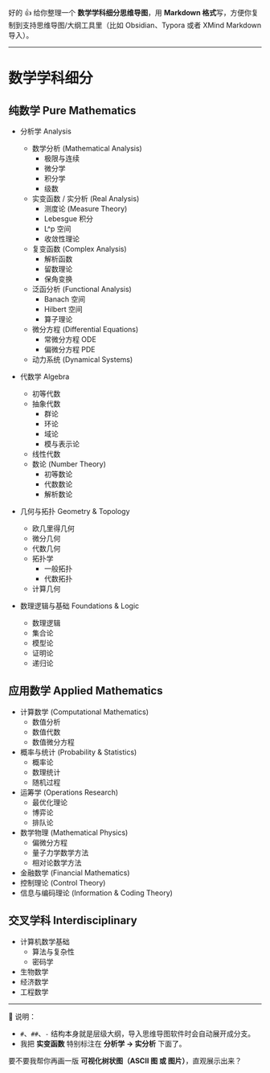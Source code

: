 好的 👍 给你整理一个 **数学学科细分思维导图**，用 **Markdown 格式**写，方便你复制到支持思维导图/大纲工具里（比如 Obsidian、Typora 或者 XMind Markdown 导入）。

---


# 数学学科细分

## 纯数学 Pure Mathematics
- 分析学 Analysis
  - 数学分析 (Mathematical Analysis)
    - 极限与连续
    - 微分学
    - 积分学
    - 级数
  - 实变函数 / 实分析 (Real Analysis)
    - 测度论 (Measure Theory)
    - Lebesgue 积分
    - L^p 空间
    - 收敛性理论
  - 复变函数 (Complex Analysis)
    - 解析函数
    - 留数理论
    - 保角变换
  - 泛函分析 (Functional Analysis)
    - Banach 空间
    - Hilbert 空间
    - 算子理论
  - 微分方程 (Differential Equations)
    - 常微分方程 ODE
    - 偏微分方程 PDE
  - 动力系统 (Dynamical Systems)

- 代数学 Algebra
  - 初等代数
  - 抽象代数
    - 群论
    - 环论
    - 域论
    - 模与表示论
  - 线性代数
  - 数论 (Number Theory)
    - 初等数论
    - 代数数论
    - 解析数论

- 几何与拓扑 Geometry & Topology
  - 欧几里得几何
  - 微分几何
  - 代数几何
  - 拓扑学
    - 一般拓扑
    - 代数拓扑
  - 计算几何

- 数理逻辑与基础 Foundations & Logic
  - 数理逻辑
  - 集合论
  - 模型论
  - 证明论
  - 递归论

## 应用数学 Applied Mathematics
- 计算数学 (Computational Mathematics)
  - 数值分析
  - 数值代数
  - 数值微分方程
- 概率与统计 (Probability & Statistics)
  - 概率论
  - 数理统计
  - 随机过程
- 运筹学 (Operations Research)
  - 最优化理论
  - 博弈论
  - 排队论
- 数学物理 (Mathematical Physics)
  - 偏微分方程
  - 量子力学数学方法
  - 相对论数学方法
- 金融数学 (Financial Mathematics)
- 控制理论 (Control Theory)
- 信息与编码理论 (Information & Coding Theory)

## 交叉学科 Interdisciplinary
- 计算机数学基础
  - 算法与复杂性
  - 密码学
- 生物数学
- 经济数学
- 工程数学


---

📌 说明：

* `#`、`##`、`-` 结构本身就是层级大纲，导入思维导图软件时会自动展开成分支。
* 我把 **实变函数** 特别标注在 **分析学 → 实分析** 下面了。

要不要我帮你再画一版 **可视化树状图（ASCII 图 或 图片）**，直观展示出来？
